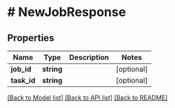 # # NewJobResponse

## Properties

Name | Type | Description | Notes
------------ | ------------- | ------------- | -------------
**job_id** | **string** |  | [optional]
**task_id** | **string** |  | [optional]

[[Back to Model list]](../../README.md#models) [[Back to API list]](../../README.md#endpoints) [[Back to README]](../../README.md)
